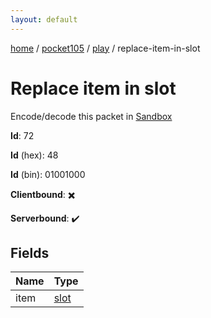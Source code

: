 ```yaml
---
layout: default
---
```


[home](/)  /  [pocket105](/protocol/pocket105)  /  [play](/protocol/pocket105/play)  /  replace-item-in-slot

# Replace item in slot

Encode/decode this packet in [Sandbox](../../../sandbox/pocket105#Play.ReplaceItemInSlot)

**Id**: 72

**Id** (hex): 48

**Id** (bin): 01001000

**Clientbound**: ✖️

**Serverbound**: ✔️

## Fields

Name | Type
---|---
item | [slot](/protocol/pocket105/types/slot)
